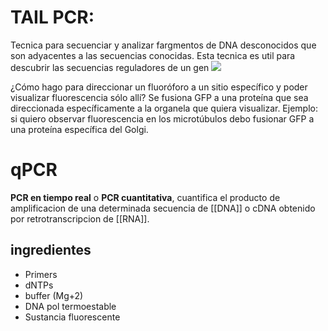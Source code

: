 # TAIL PCR:

Tecnica para secuenciar y analizar fargmentos de DNA desconocidos que son adyacentes a las secuencias conocidas. Esta tecnica es util para descubrir las secuencias reguladores de un gen
![](https://i.imgur.com/YRxkVRT.png)

¿Cómo hago para direccionar un fluoróforo a un sitio específico y poder visualizar fluorescencia sólo allí? Se fusiona GFP a una proteína que sea direccionada específicamente a la organela que quiera visualizar. Ejemplo: si quiero observar fluorescencia en los microtúbulos debo fusionar GFP a una proteína específica del Golgi.

# qPCR

**PCR en tiempo real** o **PCR cuantitativa**, cuantifica el producto de amplificacion de una determinada secuencia de [[DNA]] o cDNA obtenido por retrotranscripcion de [[RNA]].

## ingredientes
- Primers
- dNTPs
- buffer (Mg+2)
- DNA pol termoestable
- Sustancia fluorescente 